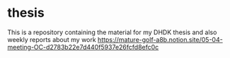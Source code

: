 # thesis
This is a repository containing the material for my DHDK thesis and also weekly reports about my work
https://mature-golf-a8b.notion.site/05-04-meeting-OC-d2783b22e7d440f5937e26fcfd8efc0c
